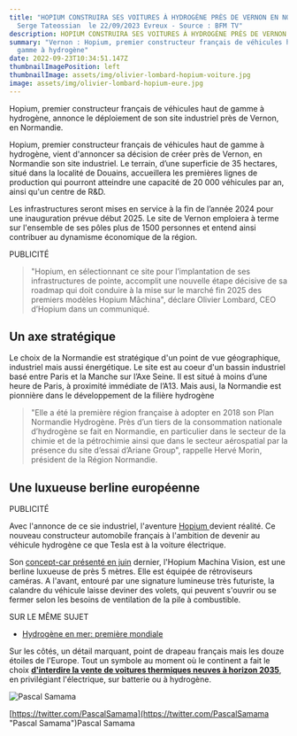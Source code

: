 ```yaml
---
title: "HOPIUM CONSTRUIRA SES VOITURES À HYDROGÈNE PRÈS DE VERNON EN NORMANDIE -
  Serge Tateossian  le 22/09/2023 Evreux - Source : BFM TV"
description: HOPIUM CONSTRUIRA SES VOITURES À HYDROGÈNE PRÈS DE VERNON EN NORMANDIE
summary: "Vernon : Hopium, premier constructeur français de véhicules haut de
  gamme à hydrogène"
date: 2022-09-23T10:34:51.147Z
thumbnailImagePosition: left
thumbnailImage: assets/img/olivier-lombard-hopium-voiture.jpg
image: assets/img/olivier-lombard-hopium-eure.jpg
---
```

<!--StartFragment-->

Hopium, premier constructeur français de véhicules haut de gamme à hydrogène, annonce le déploiement de son site industriel près de Vernon, en Normandie.

Hopium, premier constructeur français de véhicules haut de gamme à hydrogène, vient d'annoncer sa décision de créer près de Vernon, en Normandie son site industriel. Le terrain, d’une superficie de 35 hectares, situé dans la localité de Douains, accueillera les premières lignes de production qui pourront atteindre une capacité de 20 000 véhicules par an, ainsi qu'un centre de R&D.

Les infrastructures seront mises en service à la fin de l’année 2024 pour une inauguration prévue début 2025. Le site de Vernon emploiera à terme sur l'ensemble de ses pôles plus de 1500 personnes et entend ainsi contribuer au dynamisme économique de la région.

PUBLICITÉ

> "Hopium, en sélectionnant ce site pour l’implantation de ses infrastructures de pointe, accomplit une nouvelle étape décisive de sa roadmap qui doit conduire à la mise sur le marché fin 2025 des premiers modèles Hopium Māchina", déclare Olivier Lombard, CEO d’Hopium dans un communiqué.

## Un axe stratégique

Le choix de la Normandie est stratégique d'un point de vue géographique, industriel mais aussi énergétique. Le site est au coeur d'un bassin industriel basé entre Paris et la Manche sur l’Axe Seine. Il est situé à moins d’une heure de Paris, à proximité immédiate de l’A13. Mais ausi, la Normandie est pionnière dans le développement de la filière hydrogène

> "Elle a été la première région française à adopter en 2018 son Plan Normandie Hydrogène. Près d’un tiers de la consommation nationale d’hydrogène se fait en Normandie, en particulier dans le secteur de la chimie et de la pétrochimie ainsi que dans le secteur aérospatial par la présence du site d’essai d’Ariane Group", rappelle Hervé Morin, président de la Région Normandie.

## Une luxueuse berline européenne

PUBLICITÉ

Avec l'annonce de ce sie industriel, l'aventure [Hopium ](https://www.bfmtv.com/auto/ces-constructeurs-qui-misent-sur-l-hydrogene_AN-202206040209.html "Ces constructeurs qui misent sur l'hydrogène")devient réalité. Ce nouveau constructeur automobile français à l'ambition de devenir au véhicule hydrogène ce que Tesla est à la voiture électrique.

Son [concept-car présenté en juin](https://www.bfmtv.com/auto/hopium-devoile-son-premier-prototype-de-grande-berline-a-hydrogene_AN-202206140064.html "Hopium dévoile son premier concept-car de grande berline à hydrogène") dernier, l'Hopium Machina Vision, est une berline luxueuse de près 5 mètres. Elle est équipée de rétroviseurs caméras. A l'avant, entouré par une signature lumineuse très futuriste, la calandre du véhicule laisse deviner des volets, qui peuvent s'ouvrir ou se fermer selon les besoins de ventilation de la pile à combustible.

SUR LE MÊME SUJET

* [Hydrogène en mer: première mondiale](https://www.bfmtv.com/economie/hydrogene-en-mer-premiere-mondiale_VN-202209220122.html "Hydrogène en mer: première mondiale")

Sur les côtés, un détail marquant, point de drapeau français mais les douze étoiles de l'Europe. Tout un symbole au moment où le continent a fait le choix **[d'interdire la vente de voitures thermiques neuves à horizon 2035](https://www.bfmtv.com/auto/fin-de-la-voiture-thermique-quelles-aides-pour-changer-de-vehicule_AV-202206110217.html "Fin de la voiture thermique: quelles aides pour changer de véhicule?")**, en privilégiant l'électrique, sur batterie ou à hydrogène.

![Pascal Samama](https://images.bfmtv.com/Tu1OWJKH_FVBVWa5yvrQ9B0WOQ8=/18x0:558x540/75x0/avatars/samama-pascal-38_1.jpg "Pascal Samama")

[https://twitter.com/PascalSamama](https://twitter.com/PascalSamama "Pascal Samama")Pascal Samama

<!--EndFragment-->